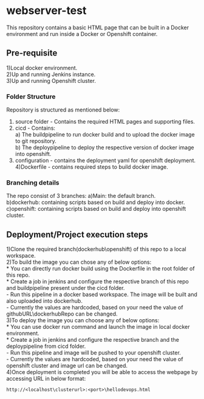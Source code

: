 # webserver-test

This repository contains a basic HTML page that can be built in a Docker environment and run inside a Docker or Openshift container.

## Pre-requisite

1)Local docker environment.  
2)Up and running Jenkins instance.  
3)Up and running Openshift cluster.  

### Folder Structure

Repository is structured as mentioned below:
1) source folder - Contains the required HTML pages and supporting files.  
2) cicd - Contains:  
        a) The buildpipeline to run docker build and to upload the docker image to git repository.  
        b) The deploypipeline to deploy the respective version of docker image into openshift.  
3) configuration - contains the deployment yaml for openshift deployment.  
4)Dockerfile - contains required steps to build docker image.  

### Branching details
The repo consist of 3 branches:
 a)Main: the default branch.  
 b)dockerhub: containing scripts based on build and deploy into docker.  
 c)openshift: containing scripts based on build and deploy into openshift cluster.  
 
## Deployment/Project execution steps
1)Clone the required branch(dockerhub\openshift) of this repo to a local workspace.  
2)To build the image you can chose any of below options:  
    * You can directly run docker build using the Dockerfile in the root folder of this repo.  
    * Create a job in jenkins and configure the respective branch of this repo and buildpipeline present under the cicd folder.  
       - Run this pipeline in a docker based workspace. The image will be built and also uploaded into dockerhub.  
       - Currently the values are hardcoded, based on your need the value of githubURL\dockerhubRepo can be changed.  
3)To deploy the image you can choose any of below options:  
    * You can use docker run command and launch the image in local docker environment.  
    * Create a job in jenkins and configure the respective branch and the deploypipeline from cicd folder.  
       - Run this pipeline and image will be pushed to your openshift cluster.  
       - Currently the values are hardcoded, based on your need the value of openshift cluster and image url can be changed.  
4)Once deployment is completed you will be able to access the webpage by accessing URL in below format:  
 ```shell
http://<localhost\clusterurl>:<port>\hellodevops.html
```
